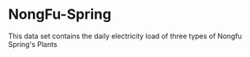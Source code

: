 # NongFu-Spring
This data set contains the daily electricity load of three types of Nongfu Spring's Plants
